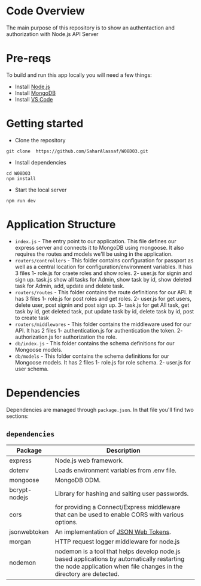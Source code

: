 # Code Overview
The main purpose of this repository is to show an authentaction and authorization with Node.js API Server 

# Pre-reqs
To build and run this app locally you will need a few things:
- Install [Node.js](https://nodejs.org/en/)
- Install [MongoDB](https://docs.mongodb.com/manual/installation/)
- Install [VS Code](https://code.visualstudio.com/)

# Getting started
- Clone the repository
```
git clone  https://github.com/SaharAlassaf/W08D03.git 
```
- Install dependencies
```
cd W08D03
npm install
```
- Start the local server
```
npm run dev
```

# Application Structure

- `index.js` - The entry point to our application. This file defines our express server and connects it to MongoDB using mongoose. It also requires the routes and models we'll be using in the application.
- `routers/controllers` - This folder contains configuration for passport as well as a central location for configuration/environment variables. It has 3 files 1- role.js for craete roles and show roles. 2- user.js for signin and sign up. task.js show all tasks for Admin, show task by id, show deleted task for Admin, add, update and delete task.
- `routers/routes` - This folder contains the route definitions for our API. It has 3 files 1- role.js for post roles and get roles. 2- user.js for get users, delete user, post signin and post sign up. 3- task.js for get All task, get task by id, get deleted task, put update task by id, delete task by id, post to create task
- `routers/middlewares` - This folder contains the middleware used for our API. It has 2 files 1- authentication.js for authentication the token. 2- authorization.js for authorization the role.
- `db/index.js` - This folder contains the schema definitions for our Mongoose models.
- `db/models` - This folder contains the schema definitions for our Mongoose models. It has 2 files 1- role.js for role schema. 2- user.js for user schema.

# Dependencies
Dependencies are managed through `package.json`.
In that file you'll find two sections:

## `dependencies`

| Package                         | Description                                                                             |
| ------------------------------- | --------------------------------------------------------------------------------------- |
| express                         | Node.js web framework.                                                                  |
| dotenv                          | Loads environment variables from .env file.                                             |
| mongoose                        | MongoDB ODM.                                                                            |
| bcrypt-nodejs                   | Library for hashing and salting user passwords.                                         |
| cors                           |  for providing a Connect/Express middleware that can be used to enable CORS with various options.                                                                                                                    |
| jsonwebtoken                   | An implementation of [JSON Web Tokens](https://datatracker.ietf.org/doc/html/rfc7519).   |
| morgan                        | HTTP request logger middleware for node.js                                                |
| nodemon                        | nodemon is a tool that helps develop node.js based applications by automatically restarting the node application when file changes in the directory are detected.                                                                                      |



